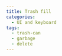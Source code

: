 ```yaml
---
title: Trash fill
categories:
  - UI and keyboard
tags:
  - trash-can
  - garbage
  - delete
---
```

